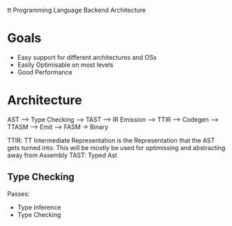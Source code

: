 tt Programming Language Backend Architecture

# Goals
- Easy support for different architectures and OSs
- Easily Optimisable on most levels
- Good Performance

# Architecture

AST --> Type Checking --> TAST --> IR Emission --> TTIR --> Codegen --> TTASM --> Emit --> FASM -> Binary

TTIR: TT Intermediate Representation is the Representation that the AST gets turned into. This will be mostly be used for optimissing and abstracting away from Assembly
TAST: Typed Ast

## Type Checking
Passes:
- Type Inference
- Type Checking

